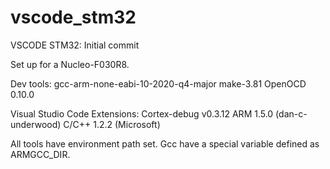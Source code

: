 # vscode_stm32
VSCODE STM32: Initial commit

Set up for a Nucleo-F030R8.

Dev tools:
  gcc-arm-none-eabi-10-2020-q4-major
  make-3.81
  OpenOCD 0.10.0

Visual Studio Code Extensions:
  Cortex-debug v0.3.12
  ARM 1.5.0 (dan-c-underwood)
  C/C++ 1.2.2 (Microsoft)

All tools have environment path set. Gcc have a special variable
defined as ARMGCC_DIR.
